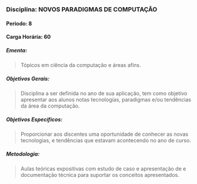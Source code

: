 ### Disciplina: NOVOS PARADIGMAS DE COMPUTAÇÃO
#### Periodo: 8
#### Carga Horária: 60
##### Ementa:
>Tópicos em ciência da computação e áreas afins.
##### Objetivos Gerais:
>Disciplina a ser definida no ano de sua aplicação, tem como objetivo apresentar aos alunos notas tecnologias, paradigmas e/ou tendências da área da computação.
##### Objetivos Específicos:
>Proporcionar aos discentes uma oportunidade de conhecer as novas tecnologias, e tendências que estavam acontecendo no ano de curso.
##### Metodologia:
>Aulas teóricas expositivas com estudo de caso e apresentação de e documentação técnica para suportar os conceitos apresentados.
 
